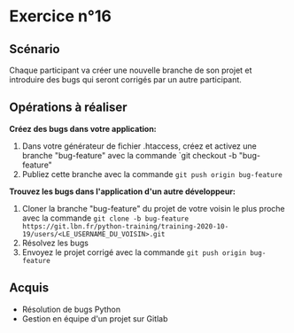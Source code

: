 # Exercice n°16

## Scénario

Chaque participant va créer une nouvelle branche de son projet et introduire des bugs qui seront corrigés par un autre participant.

## Opérations à réaliser

**Créez des bugs dans votre application:**

1. Dans votre générateur de fichier .htaccess, créez et activez une branche "bug-feature" avec la commande `git checkout -b "bug-feature"
2. Publiez cette branche avec la commande `git push origin bug-feature`

**Trouvez les bugs dans l'application d'un autre développeur:**

1. Cloner la branche "bug-feature" du projet de votre voisin le plus proche avec la commande `git clone -b bug-feature https://git.lbn.fr/python-training/training-2020-10-19/users/<LE_USERNAME_DU_VOISIN>.git`
2. Résolvez les bugs
3. Envoyez le projet corrigé avec la commande `git push origin bug-feature`

## Acquis

- Résolution de bugs Python
- Gestion en équipe d'un projet sur Gitlab